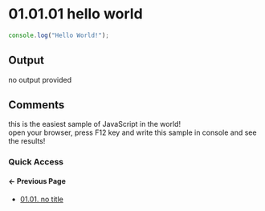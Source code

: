 # 01.01.01 hello world

```js
console.log("Hello World!");

```

## Output

no output provided

## Comments

this is the easiest sample of JavaScript in the world!  
open your browser, press F12 key and write this sample in console and see the results!

### Quick Access

#### &#8592; Previous Page

* [01.01. no title](./../../01.the_basics/01.getting_started/00.README.md)
